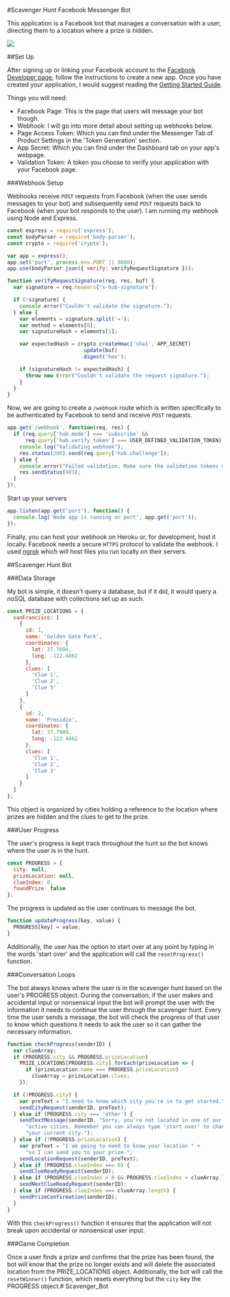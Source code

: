 #Scavenger Hunt Facebook Messenger Bot

This application is a Facebook bot that manages a conversation with a user, directing them to a location where a prize is hidden.

![](assets/FacebookBotDemo.gif)

##Set Up

After signing up or linking your Facebook account to the [Facebook Developer page](https://developers.facebook.com/), follow the instructions to create a new app. Once you have created your application, I would suggest reading the [Getting Started Guide](https://developers.facebook.com/docs/messenger-platform/guides/quick-start).

Things you will need:
- Facebook Page: This is the page that users will message your bot though.
- Webhook: I will go into more detail about setting up webhooks below.
- Page Access Token: Which you can find under the Messenger Tab of Product Settings in the 'Token Generation' section.
- App Secret: Which you can find under the Dashboard tab on your app's webpage.
- Validation Token: A token you choose to verify your application with your Facebook page.

###Webhook Setup

Webhooks receive `POST` requests from Facebook (when the user sends messages to your bot) and subsequently send `POST` requests back to Facebook (when your bot responds to the user). I am running my webhook using Node and Express.

```javascript
const express = require('express');
const bodyParser = require('body-parser');
const crypto = require('crypto');

var app = express();
app.set('port', process.env.PORT || 8080);
app.use(bodyParser.json({ verify: verifyRequestSignature }));

function verifyRequestSignature(req, res, buf) {
  var signature = req.headers["x-hub-signature"];

  if (!signature) {
    console.error("Couldn't validate the signature.");
  } else {
    var elements = signature.split('=');
    var method = elements[0];
    var signatureHash = elements[1];

    var expectedHash = crypto.createHmac('sha1', APP_SECRET)
                        .update(buf)
                        .digest('hex');

    if (signatureHash != expectedHash) {
      throw new Error("Couldn't validate the request signature.");
    }
  }
}
```

Now, we are going to create a `/webhook` route which is written specifically to be authenticated by Facebook to send and receive `POST` requests.

```javascript
app.get('/webhook', function(req, res) {
  if (req.query['hub.mode'] === 'subscribe' &&
      req.query['hub.verify_token'] === USER_DEFINED_VALIDATION_TOKEN) {
    console.log("Validating webhook");
    res.status(200).send(req.query['hub.challenge']);
  } else {
    console.error("Failed validation. Make sure the validation tokens match.");
    res.sendStatus(403);
  }
});
```

Start up your servers

```javascript
app.listen(app.get('port'), function() {
  console.log('Node app is running on port', app.get('port'));
});
```

Finally, you can host your webhook on Heroku or, for development, host it locally. Facebook needs a secure `HTTPS` protocol to validate the webhook. I used [ngrok](https://ngrok.com/) which will host files you run locally on their servers.

##Scavenger Hunt Bot

###Data Storage

My bot is simple, it doesn't query a database, but if it did, it would query a noSQL database with collections set up as such.

```javascript
const PRIZE_LOCATIONS = {
  sanFrancisco: [
    {
      id: 1,
      name: 'Golden Gate Park',
      coordinates: {
        lat: 37.7694,
        long: -122.4862
      },
      clues: [
        'Clue 1',
        'Clue 2',
        'Clue 3'
      ]
    },
    {
      id: 2,
      name: 'Presidio',
      coordinates: {
        lat: 37.7989,
        long: -122.4662
      },
      clues: [
        'Clue 1',
        'Clue 2',
        'Clue 3'
      ]
    }
  ]
};
```

This object is organized by cities holding a reference to the location where prizes are hidden and the clues to get to the prize.

###User Progress

The user's progress is kept track throughout the hunt so the bot knows where the user is in the hunt.

```javascript
const PROGRESS = {
  city: null,
  prizeLocation: null,
  clueIndex: 0,
  foundPrize: false
};
```

The progress is updated as the user continues to message the bot.

```javascript
function updateProgress(key, value) {
  PROGRESS[key] = value;
}
```

Additionally, the user has the option to start over at any point by typing in the words 'start over' and the application will call the `resetProgress()` function.

###Conversation Loops

The bot always knows where the user is in the scavenger hunt based on the user's PROGRESS object. During the conversation, if the user makes and accidental input or nonsensical input the bot will prompt the user with the information it needs to continue the user through the scavenger hunt. Every time the user sends a message, the bot will check the progress of that user to know which questions it needs to ask the user so it can gather the necessary information.

```javascript
function checkProgress(senderID) {
  var clueArray;
  if (PROGRESS.city && PROGRESS.prizeLocation)
    PRIZE_LOCATIONS[PROGRESS.city].forEach(prizeLocation => {
      if (prizeLocation.name === PROGRESS.prizeLocation)
        clueArray = prizeLocation.clues;
    });

  if (!PROGRESS.city) {
    var preText = "I need to know which city you're in to get started.";
    sendCityRequest(senderID, preText);
  } else if (PROGRESS.city === 'other') {
    sendTextMessage(senderID, "Sorry, you're not located in one of our " +
      "active cities. Remember you can always type 'start over' to change" +
      "your current city.");
  } else if (!PROGRESS.prizeLocation) {
    var preText = "I am going to need to know your location " +
      "so I can send you to your prize.";
    sendLocationRequest(senderID, preText);
  } else if (PROGRESS.clueIndex === 0) {
    sendClueReadyRequest(senderID);
  } else if (PROGRESS.clueIndex > 0 && PROGRESS.clueIndex < clueArray.length) {
    sendNextClueReadyRequest(senderID);
  } else if (PROGRESS.clueIndex === clueArray.length) {
    sendPrizeConfirmation(senderID);
  }
}
```

With this `checkProgress()` function it ensures that the application will not break upon accidental or nonsensical user input.

###Game Completion

Once a user finds a prize and confirms that the prize has been found, the bot will know that the prize no longer exists and will delete the associated location from the PRIZE_LOCATIONS object. Additionally, the bot will call the `resetWinner()` function, which resets everything but the `city` key the PROGRESS object.# Scavenger_Bot
